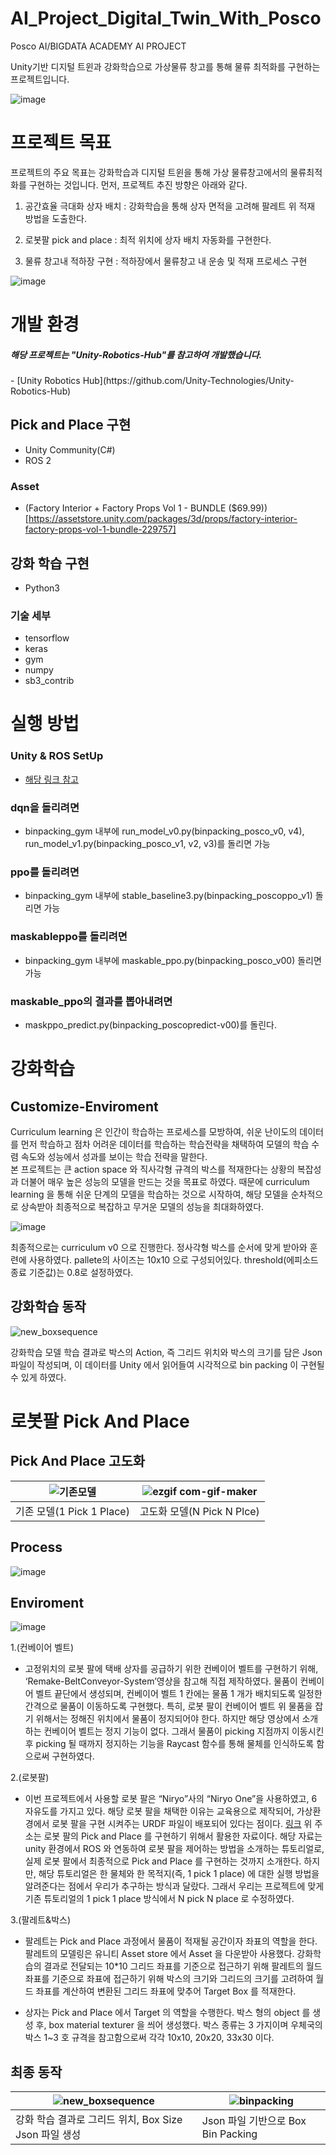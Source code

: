 # AI_Project_Digital_Twin_With_Posco

Posco AI/BIGDATA ACADEMY AI PROJECT

Unity기반 디지털 트윈과 강화학습으로 가상물류 창고를 통해 물류 최적화를 구현하는 프로젝트입니다. 


![image](https://github.com/XgitalBounce/AI_DT_UnityProject/assets/60294084/b75646a6-addf-4af9-b7c8-9e4ae0544200)



# 프로젝트 목표


프로젝트의 주요 목표는 강화학습과 디지털 트윈을 통해 가상 물류창고에서의 물류최적화를 구현하는 것입니다.
먼저, 프로젝트 추진 방향은 아래와 같다.

1) 공간효율 극대화 상자 배치
: 강화학습을 통해 상자 면적을 고려해 팔레트 위 적재 방법을 도출한다.

2) 로봇팔 pick and place
: 최적 위치에 상자 배치 자동화를 구현한다.

3) 물류 창고내 적하장 구현
: 적하장에서 물류창고 내 운송 및 적재 프로세스 구현

![image](https://github.com/XgitalBounce/AI_DT_UnityProject/assets/60294084/94c0e348-39fc-4930-a204-b7a5e6ed6e2f)


# 개발 환경

<h5> 해당 프로젝트는 "Unity-Robotics-Hub"를 참고하여 개발했습니다.</h5>
- [Unity Robotics Hub](https://github.com/Unity-Technologies/Unity-Robotics-Hub)

## Pick and Place 구현 
- Unity Community(C#)
- ROS 2

### Asset
- (Factory Interior + Factory Props Vol 1 - BUNDLE ($69.99))[https://assetstore.unity.com/packages/3d/props/factory-interior-factory-props-vol-1-bundle-229757]

## 강화 학습 구현
- Python3

### 기술 세부
- tensorflow
- keras
- gym
- numpy
- sb3_contrib

# 실행 방법

### Unity & ROS SetUp
- [해당 링크 참고](https://github.com/Unity-Technologies/Unity-Robotics-Hub/blob/main/tutorials/pick_and_place/README.md)

### dqn을 돌리려면

- binpacking_gym 내부에 run_model_v0.py(binpacking_posco_v0, v4), run_model_v1.py(binpacking_posco_v1, v2, v3)를 돌리면 가능

### ppo를 돌리려면

- binpacking_gym 내부에 stable_baseline3.py(binpacking_poscoppo_v1) 돌리면 가능

### maskableppo를 돌리려면

- binpacking_gym 내부에 maskable_ppo.py(binpacking_posco_v00) 돌리면 가능

### maskable_ppo의 결과를 뽑아내려면

- maskppo_predict.py(binpacking_poscopredict-v00)를 돌린다.

# 강화학습
## Customize-Enviroment
Curriculum learning 은 인간이 학습하는 프로세스를 모방하여, 쉬운 난이도의 데이터를 먼저
학습하고 점차 어려운 데이터를 학습하는 학습전략을 채택하여 모델의 학습 수렴 속도와
성능에서 성과를 보이는 학습 전략을 말한다.</br>
본 프로젝트는 큰 action space 와 직사각형 규격의 박스를 적재한다는 상황의 복잡성과 더불어
매우 높은 성능의 모델을 만드는 것을 목표로 하였다. 때문에 curriculum learning 을 통해 쉬운
단계의 모델을 학습하는 것으로 시작하여, 해당 모델을 순차적으로 상속받아 최종적으로
복잡하고 무거운 모델의 성능을 최대화하였다.

![image](https://github.com/XgitalBounce/AI_DT_UnityProject/assets/60294084/7aeb9004-35af-4de5-ae84-14e4dde2c3c4)

최종적으로는 curriculum v0 으로 진행한다. 정사각형 박스를 순서에 맞게 받아와 훈련에 사용하였다. pallete의 사이즈는 10x10
으로 구성되어있다. threshold(에피소드 종료 기준값)는 0.8로 설정하였다.

## 강화학습 동작
![new_boxsequence](https://github.com/XgitalBounce/AI_DT_UnityProject/assets/60294084/a76b1e49-677a-4d34-8d07-3739fb32b347)

강화학습 모델 학습 결과로 박스의 Action, 즉 그리드 위치와 박스의 크기를 담은 Json 파일이 작성되며,
이 데이터를 Unity 에서 읽어들여 시각적으로 bin packing 이 구현될 수 있게 하였다.

# 로봇팔 Pick And Place 
## Pick And Place 고도화
![기존모델](https://github.com/XgitalBounce/AI_DT_UnityProject/assets/60294084/f4a7f570-7896-4173-b39e-30a36d9e35bf)|![ezgif com-gif-maker](https://github.com/XgitalBounce/AI_DT_UnityProject/assets/60294084/56c2d5aa-5d42-4e8c-94e0-b12de7bb36a9)
|---|---|
|기존 모델(1 Pick 1 Place)|고도화 모델(N Pick N Plce)|
## Process
![image](https://github.com/XgitalBounce/AI_DT_UnityProject/assets/60294084/402807b6-648a-43e6-aa59-1cdae1212e42)


## Enviroment
![image](https://github.com/XgitalBounce/AI_DT_UnityProject/assets/60294084/db15ad83-7448-4c05-b341-d55c09fbb5b8)

1.(컨베이어 벨트) 
- 고정위치의 로봇 팔에 택배 상자를 공급하기 위한 컨베이어 벨트를 구현하기 위해, ‘Remake-BeltConveyor-System’영상을 참고해 직접 제작하였다. 물품이 컨베이어 벨트 끝단에서 생성되며,
컨베이어 벨트 1 칸에는 물품 1 개가 배치되도록 일정한 간격으로 물품이 이동하도록 구현했다.
특히, 로봇 팔이 컨베이어 벨트 위 물품을 잡기 위해서는 정해진 위치에서 물품이 정지되어야 한다.
하지만 해당 영상에서 소개하는 컨베이어 벨트는 정지 기능이 없다. 그래서 물품이 picking
지점까지 이동시킨 후 picking 될 때까지 정지하는 기능을 Raycast 함수를 통해 물체를 인식하도록
함으로써 구현하였다. 

2.(로봇팔) 
- 이번 프로젝트에서 사용할 로봇 팔은 “Niryo”사의 “Niryo One”을 사용하였고, 6 자유도를 가지고 있다. 해당 로봇
팔을 채택한 이유는 교육용으로 제작되어, 가상환경에서 로봇 팔을 구현 시켜주는 URDF 파일이
배포되어 있다는 점이다.
[링크](https://github.com/Unity-Technologies/Unity-Robotics-Hub)
위 주소는 로봇 팔의 Pick and Place 를 구현하기 위해서 활용한 자료이다. 해당 자료는 unity
환경에서 ROS 와 연동하여 로봇 팔을 제어하는 방법을 소개하는 튜토리얼로, 실제 로봇 팔에서
최종적으로 Pick and Place 를 구현하는 것까지 소개한다. 하지만, 해당 튜토리얼은 한 물체와 한
목적지(즉, 1 pick 1 place) 에 대한 실행 방법을 알려준다는 점에서 우리가 추구하는 방식과 달랐다.
그래서 우리는 프로젝트에 맞게 기존 튜토리얼의 1 pick 1 place 방식에서 N pick N place 로
수정하였다.

3.(팔레트&박스) 
- 팔레트는 Pick and Place 과정에서 물품이 적재될 공간이자 좌표의 역할을 한다.
팔레트의 모델링은 유니티 Asset store 에서 Asset 을 다운받아 사용했다. 강화학습의 결과로
전달되는 10*10 그리드 좌표를 기준으로 접근하기 위해 팔레트의 월드 좌표를 기준으로 좌표에
접근하기 위해 박스의 크기와 그리드의 크기를 고려하여 월드 좌표를 계산하여 변환된 그리드
좌표에 맞추어 Target Box 를 적재한다.

- 상자는 Pick and Place 에서 Target 의 역할을 수행한다. 박스 형의 object 를 생성 후, box material
texturer 을 씌어 생성했다. 박스 종류는 3 가지이며 우체국의 박스 1~3 호 규격을 참고함으로써
각각 10x10, 20x20, 33x30 이다.

## 최종 동작
![new_boxsequence](https://github.com/XgitalBounce/AI_DT_UnityProject/assets/60294084/a76b1e49-677a-4d34-8d07-3739fb32b347)|![binpacking](https://github.com/XgitalBounce/AI_DT_UnityProject/assets/60294084/673c5a41-b754-4e68-9017-71018be248a4)
|---|---|
|강화 학습 결과로 그리드 위치, Box Size Json 파일 생성|Json 파일 기반으로 Box Bin Packing| 




## 

